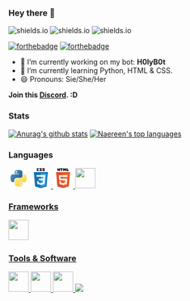 ### Hey there 👋
![shields.io](https://img.shields.io/badge/in%20love%20with-leo-critical) ![shields.io](https://img.shields.io/badge/os-linux-success) ![shields.io](https://img.shields.io/badge/learning-python-important)

[![forthebadge](https://forthebadge.com/images/badges/makes-people-smile.svg)](https://forthebadge.com) [![forthebadge](https://forthebadge.com/images/badges/built-with-love.svg)](https://forthebadge.com)

- 🔭 I’m currently working on my bot: **H0lyB0t**
- 🌱 I’m currently learning Python, HTML & CSS.
- 😄 Pronouns: Sie/She/Her


**Join this [Discord](https://discord.gg/fP6nhSKkA2). :D**


### Stats
[![Anurag's github stats](https://github-readme-stats.vercel.app/api?username=xcodecat&theme=radical)](https://github.com/anuraghazra/github-readme-stats)
[![Naereen's top languages](https://github-readme-stats.vercel.app/api/top-langs/?username=xcodecat&theme=radical)](https://github.com/anuraghazra/github-readme-stats)

### Languages
<img src="https://raw.githubusercontent.com/devicons/devicon/master/icons/python/python-original.svg" width="40" height="40"/> </a> <a href="https://www.w3schools.com/css/" target="_blank"> <img src="https://raw.githubusercontent.com/devicons/devicon/master/icons/css3/css3-original-wordmark.svg" width="40" height="40"/> <a href="https://www.w3.org/html/" target="_blank"> <img src="https://raw.githubusercontent.com/devicons/devicon/master/icons/html5/html5-original-wordmark.svg" width="40" height="40"/> <img src="https://cdn.jsdelivr.net/gh/devicons/devicon/icons/markdown/markdown-original.svg" width="40" height="40"/>


### Frameworks
<img src="https://cdn.discordapp.com/attachments/857979752991031296/928221250520760330/wire1.png" width="40px" height="40px">


### Tools & Software
<img src="https://cdn.discordapp.com/attachments/857979752991031296/928241026555084840/vscode.png" width="40px" height="40px">
<img src="https://cdn.jsdelivr.net/gh/devicons/devicon/icons/github/github-original.svg" height="40px" width="40px" />
<img src="https://cdn.jsdelivr.net/gh/devicons/devicon/icons/git/git-original.svg" height="40px" width="40px"/>
<img src="https://cdn.jsdelivr.net/gh/devicons/devicon/icons/linux/linux-original.svg" heigth="40px" width="40px"/>
